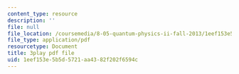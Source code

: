 ```yaml
---
content_type: resource
description: ''
file: null
file_location: /coursemedia/8-05-quantum-physics-ii-fall-2013/1eef153e5b5d5721aa4382f202f6594c_a9FHHS6n-r4.pdf
file_type: application/pdf
resourcetype: Document
title: 3play pdf file
uid: 1eef153e-5b5d-5721-aa43-82f202f6594c
---
```


